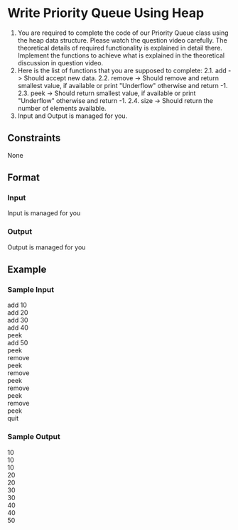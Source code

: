 # Write Priority Queue Using Heap

1. You are required to complete the code of our Priority Queue class using the heap data structure. Please watch the question video carefully. The theoretical details of required functionality is explained in detail there. Implement the functions to achieve what is explained in the theoretical discussion in question video.
2. Here is the list of functions that you are supposed to complete:
    2.1. add -> Should accept new data.
    2.2. remove -> Should remove and return smallest value, if available or print 
     "Underflow" otherwise and return -1.
     2.3. peek -> Should return smallest value, if available or print "Underflow" 
     otherwise and return -1.
     2.4. size -> Should return the number of elements available.
3. Input and Output is managed for you.

## Constraints
None

## Format
### Input
Input is managed for you

### Output
Output is managed for you

## Example
### Sample Input

add 10  
add 20  
add 30  
add 40  
peek    
add 50  
peek    
remove  
peek    
remove  
peek    
remove  
peek    
remove  
peek    
quit

### Sample Output
10  
10  
10  
20  
20  
30  
30  
40  
40  
50